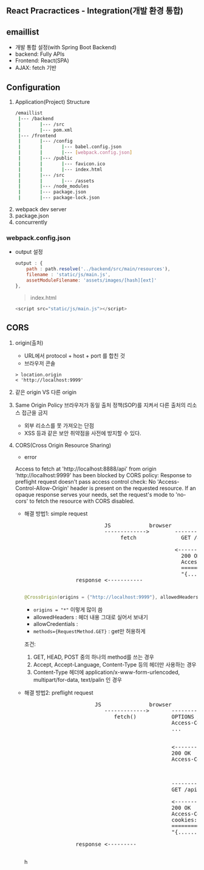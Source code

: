 ## React Pracractices - Integration(개발 환경 통합)

## emaillist
   - 개발 통합 설정(with Spring Boot Backend)
   - backend: Fully APIs
   - Frontend: React(SPA)
   - AJAX: fetch 기반

## Configuration
1. Application(Project) Structure
   ```bash
   /emaillist
    |--- /backend
    |       |--- /src
    |       |--- pom.xml
    |--- /frontend
    |       |--- /config
    |       |       |--- babel.config.json
    |       |       |--- [webpack.config.json]
    |       |--- /public
    |       |       |--- favicon.ico
    |       |       |--- index.html
    |       |--- /src
    |       |       |--- /assets
    |       |--- /node_modules
    |       |--- package.json
    |       |--- package-lock.json
   ```
2. webpack dev server
3. package.json
4. concurrently


### webpack.config.json
+ output 설정
    ```js
    output : {
        path : path.resolve('../backend/src/main/resources'),
        filename : 'static/js/main.js',
        assetModuleFilename: 'assets/images/[hash][ext]'
    },
    ```
    > index.html
    ```js
    <script src="static/js/main.js"></script>
    ```



## CORS
1. origin(출처)
   - URL에서 protocol + host + port 를 합친 것
   - 브라우저 콘솔

   ```
   > location.origin
   < 'http://localhost:9999'
   ```

2. 같은 origin VS 다른 origin
3. Same Origin Policy
   브라우저가 동일 출처 정책(SOP)를 지켜서 다른 출처의 리소스 접근을 금지
   - 외부 리소스를 못 가져오는 단점
   - XSS 등과 같은 보안 취약점을 사전에 방지할 수 있다.

4. CORS(Cross Origin Resource Sharing)
   - error
   <p>
   Access to fetch at 'http://localhost:8888/api' from origin 'http://localhost:9999' has been blocked by CORS policy: Response to preflight request doesn't pass access control check: No 'Access-Control-Allow-Origin' header is present on the requested resource. If an opaque response serves your needs, set the request's mode to 'no-cors' to fetch the resource with CORS disabled.
   </p>

   - 해결 방법1: simple request

      <pre>
                              JS            browser                server
                              ------------->        --------------->
                                   fetch              GET /api
                                 
                                                    <---------------
                                                      200 OK
                                                      Access-Control-Allow-origin:*
                                                      ==============================
                                                      "{...........}"
                     response <-----------                                 
      </pre>

      ```java
      @CrossOrigin(origins = {"http://localhost:9999"}, allowedHeaders = "*", allowCredentials="false", methods={RequestMethod.GET})
      ```
      + `origins = "*"` 이렇게 많이 씀
      + allowedHeaders : 헤더 내용 그대로 실어서 보내기
      + allowCredentials : 
      + `methods={RequestMethod.GET}` : get만 허용하게

      조건:
      1) GET, HEAD, POST 중의 하나의 method를 쓰는 경우
      2) Accept, Accept-Language, Content-Type 등의 헤더만 사용하는 경우
      3) Content-Type 헤더에 application/x-www-form-urlencoded, multipart/for-data, text/palin 인 경우

   - 해결 방법2: preflight request

      <pre>
                           JS               browser                server
                              ------------->       --------------->
                                 fetch()           OPTIONS /api/token
                                                   Access-Control-Request-Headers: GET
                                                   ...


                                                   <---------------
                                                   200 OK
                                                   Access-Control-Allow-Origin: *



                                                   --------------->
                                                   GET /api

                                                   <---------------
                                                   200 OK
                                                   Access-Control-Allow-Origin:*
                                                   cookies: ......
                                                   ==============================
                                                   "{...........}"  

                     response <---------                                 
      </pre>h